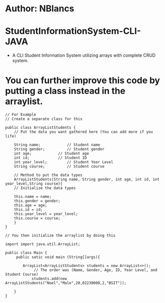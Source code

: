 # Author: NBlancs
# StudentInformationSystem-CLI-JAVA
- A CLI Student Information System utilizing arrays with complete CRUD system.

# You can further improve this code by putting a class instead in the arraylist.

	// For Example
	// Create a separate class for this

	public class ArrayListStudents {
		// Put the data you want gathered here (You can add more if you life)
	
		String name; 			// Student name
		String gender; 			// Student gender
		int age; 			// Student age
		int id;  			// Student ID
		int year_level; 		// Student Year Level
		String course; 			// Student course
	
		// Method to put the data types
		ArrayListStudents(String name, String gender, int age, int id, int year_level,String course){
		// Initialize the data types
		
		this.name = name;
		this.gender = gender;
		this.age = age;
		this.id = id;
		this.year_level = year_level;
		this.course = course;
		}
	}

	// You then initialize the arraylist by doing this

	import import java.util.ArrayList;

	public class Main {
 		 public satic void main (String[]args){
  
  			ArrayList<ArrayListStudents> students = new ArrayList<>();
     			 // The order was (Name, Gender, Age, ID, Year Level, and Student Course)
      			students.add(new ArrayListStudents("Noel","Male",20,02230000,2,"BSIT"));

  		}
	}
